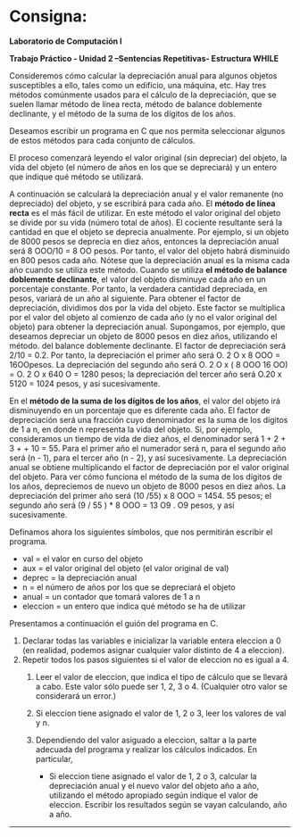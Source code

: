 # Consigna:

**Laboratorio de Computación I** 

**Trabajo Práctico - Unidad 2 –Sentencias Repetitivas- Estructura WHILE** 

Consideremos cómo calcular la depreciación anual para algunos objetos susceptibles a ello, tales como un edificio, una máquina, etc. Hay tres métodos comúnmente usados para el cálculo de la depreciación, que se suelen llamar método de línea recta, método de balance doblemente declinante, y el método de la suma de los dígitos de los años.  

Deseamos escribir un programa en C que nos permita seleccionar algunos de estos métodos para cada conjunto de cálculos. 

El proceso comenzará leyendo el valor original (sin depreciar) del objeto, la vida del objeto (el número de años en los que se depreciará) y un entero que indique qué método se utilizará. 

A continuación se calculará la depreciación anual y el valor remanente (no depreciado) del objeto, y se escribirá para cada año.  El **método de línea recta** es el más fácil de utilizar. En este método el valor original del objeto se divide por su vida (número total de años). El cociente resultante será la cantidad en que el objeto se deprecia anualmente. Por ejemplo, si un objeto de 8000 pesos se deprecia en diez años, entonces la depreciación anual será 8 OOO/10 = 8 OO  pesos. Por tanto, el valor del objeto habrá disminuido en 800 pesos cada año. Nótese que la depreciación anual es la misma cada año cuando se utiliza este método.  Cuando  se  utiliza  **el  método  de balance  doblemente  declinante**,  el  valor  del  objeto  disminuye  cada  año  en  un porcentaje constante. Por tanto, la verdadera cantidad depreciada, en  pesos, variará de un año al siguiente. Para obtener el factor de depreciación, dividimos dos por la vida del objeto. Este factor se multiplica por el valor del objeto al comienzo de cada año (y no el valor original del objeto) para obtener la depreciación anual. Supongamos, por ejemplo, que deseamos depreciar un objeto de 8000 pesos en diez años, utilizando el método. del balance doblemente declinante. El factor de depreciación será 2/10 = 0.2. Por tanto, la depreciación el primer año será O. 2 O x 8 OOO = 16OOpesos. La depreciación del segundo año será O. 2 O x ( 8 OOO 16 OO) = O. 2 O x 640 O = 1280 pesos; la depreciación del tercer año será O.20 x 5120 = 1024 pesos, y asi sucesivamente. 

En el **método de la suma de los dígitos de los años**, el valor del objeto irá disminuyendo en un porcentaje que es diferente cada año. El factor de depreciación será una fracción cuyo denominador es la suma de los dígitos de 1 a n, en donde n representa la vida del objeto. Si, por ejemplo, consideramos un tiempo de vida de diez años, el denominador será 1 + 2 + 3 + + 10 = 55. Para el primer año el numerador será n, para el segundo año será (n - 1), para el tercer año (n - 2), y así sucesivamente. La depreciación anual se obtiene multiplicando el factor de depreciación por el valor original del objeto. Para ver cómo funciona el método de la suma de los dígitos de los años, depreciemos de nuevo un objeto de 8000 pesos en diez años. La depreciación del primer año será (10 /55) x 8 OOO = 1454. 55 pesos; el segundo año será (9 / 55 ) \* 8 OOO = 13 O9 . O9 pesos, y así sucesivamente.  

Definamos ahora los siguientes símbolos, que nos permitirán escribir el programa.  

- val = el valor en curso del objeto  
- aux = el valor original del objeto (el valor original de val)  
- deprec = la depreciación anual 
- n = el número de años por los que se depreciará el objeto  
- anual = un contador que tomará valores de 1 a n  
- eleccion = un entero que indica qué método se ha de utilizar 

Presentamos a continuación el guión del programa en C.  

1. Declarar todas las variables e inicializar la variable entera eleccion a 0 (en realidad, podemos asignar cualquier valor distinto de 4 a eleccion). 
2. Repetir todos los pasos siguientes si el valor de eleccion no es igual a 4. 
    1. Leer el valor de eleccion, que indica el tipo de cálculo que se llevará a cabo. Este valor sólo puede ser 1, 2, 3 o 4. (Cualquier otro valor se considerará un error.)  
    2. Si eleccion tiene asignado el valor de 1, 2 o 3, leer los valores de val y n. 
    3. Dependiendo del valor asiguado a eleccion, saltar a la parte adecuada del programa y realizar los cálculos indicados. En particular, 

        - Si eleccion tiene asignado el valor de 1, 2 o 3, calcular la depreciación anual y el nuevo valor del objeto año a año, utilizando el método apropiado según indique el valor de eleccion. Escribir los resultados según se vayan calculando, año a año.

---

